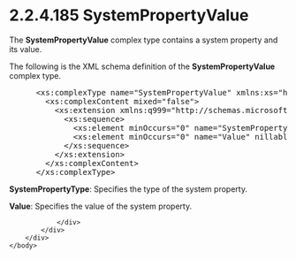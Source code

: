 <html dir="LTR" xmlns:mshelp="http://msdn.microsoft.com/mshelp" xmlns:ddue="http://ddue.schemas.microsoft.com/authoring/2003/5" xmlns:xlink="http://www.w3.org/1999/xlink" xmlns:tool="http://www.microsoft.com/tooltip">
    <head>
        <meta http-equiv="Content-Type" content="text/html; CHARSET=utf-8"></meta>
        <meta name="save" content="history"></meta>
        <title>2.2.4.185 SystemPropertyValue</title>
        <xml>
            <mshelp:toctitle title="2.2.4.185 SystemPropertyValue"></mshelp:toctitle>
            <mshelp:rltitle title="[MS-SSMDSWS-15]: SystemPropertyValue"></mshelp:rltitle>
            <mshelp:keyword index="A" term="4d16bb91-b37e-4f79-ae52-cd5bf744d8d9"></mshelp:keyword>
            <mshelp:attr name="DCSext.ContentType" value="open specification"></mshelp:attr>
            <mshelp:attr name="AssetID" value="4d16bb91-b37e-4f79-ae52-cd5bf744d8d9"></mshelp:attr>
            <mshelp:attr name="TopicType" value="kbRef"></mshelp:attr>
            <mshelp:attr name="DCSext.Title" value="[MS-SSMDSWS-15]: SystemPropertyValue" />
        </xml>
    </head>
    <body>
        <div id="header">
            <h1 class="heading">2.2.4.185 SystemPropertyValue</h1>
        </div>
        <div id="mainSection">
            <div id="mainBody">
                <div id="allHistory" class="saveHistory"></div>
                <div id="sectionSection0" class="section" name="collapseableSection">
                    

<p>The <b>SystemPropertyValue</b> complex type contains a
system property and its value.</p>

<p>The following is the XML schema definition of the <b>SystemPropertyValue</b>
complex type.</p>

<dl>
<dd>
<div><pre> &lt;xs:complexType name=&quot;SystemPropertyValue&quot; xmlns:xs=&quot;http://www.w3.org/2001/XMLSchema&quot;&gt;
   &lt;xs:complexContent mixed=&quot;false&quot;&gt;
     &lt;xs:extension xmlns:q999=&quot;http://schemas.microsoft.com/sqlserver/masterdataservices/2009/09&quot; base=&quot;q999:DataContractBase&quot;&gt;
       &lt;xs:sequence&gt;
         &lt;xs:element minOccurs=&quot;0&quot; name=&quot;SystemPropertyType&quot; type=&quot;q999:SystemPropertyType&quot; /&gt;
         &lt;xs:element minOccurs=&quot;0&quot; name=&quot;Value&quot; nillable=&quot;true&quot; type=&quot;xs:string&quot; /&gt;
       &lt;/xs:sequence&gt;
     &lt;/xs:extension&gt;
   &lt;/xs:complexContent&gt;
 &lt;/xs:complexType&gt;
</pre></div>
</dd></dl>

<p><b>SystemPropertyType</b>: Specifies the type of the
system property.</p>

<p><b>Value</b>: Specifies the value of the system
property.</p>


                </div>
            </div>
        </div>
    </body>
</html>